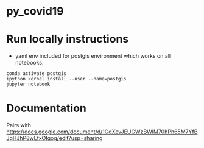 # py_covid19

# Run locally instructions

- yaml env included for postgis environment which works on all notebooks.

```
conda activate postgis
ipython kernel install --user --name=postgis
jupyter notebook
```

# Documentation

Pairs with https://docs.google.com/document/d/1GdXevJEUGWzBWlM70hPh65M7YfBJgHJhP8wLfxOIqog/edit?usp=sharing